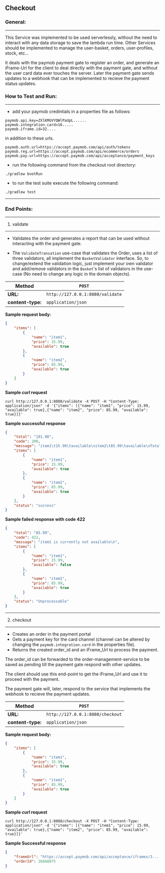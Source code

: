 ## Checkout

### General:
---

This Service was implemented to be used serverlessly, without the need to interact with any data storage to save the lambda run time.
Other Services should be implemented to manage the user-basket, orders, user-profiles, stock, etc...

It deals with the paymob payment gate to register an order, and generate an iFrame-Url for the client to deal directly with the payment gate,
and without the user card data ever touches the server. Later the payment gate sends updates to a webhook that can be implemented to recieve the
payment status updates.

### How to Test and Run:
---
- add your paymob credintials in a properties file as follows:

```
paymob.api.key=ZXlKMGVYQWlPaUpL......
paymob.integration.card=16.....
paymob.iframe.id=32....
```

in addition to these urls.
```
paymob.auth.url=https://accept.paymob.com/api/auth/tokens
paymob.reg.url=https://accept.paymob.com/api/ecommerce/orders
paymob.pay.url=https://accept.paymob.com/api/acceptance/payment_keys
```

- run the following command from the checkout root directory:
```commandline
./gradlew bootRun
```

- to run the test suite execute the following command:
```commandline
./gradlew test
```

---
### End Points:
---

1. validate
---

- Validates the order and generates a report that can be used without interacting with the payment gate.

- The `ValidateTransation` use-case that validates the Order, uses a list of three validators, all implement the `BasketValidator` interface.
So, to change/extend the validation logic, just implement your own validator and add/remove validators in the `Basket`'s list of 
validators in the use-case (No need to change any logic in the domain objects).

|**Method**|`POST`|
|----|---
|**URL:** |`http://127.0.0.1:8080/validate`|
|**content-type:**|`application/json`|


**Sample request body:**
```json
{
    "items": [
        {
            "name": "item1",
            "price": 15.99,
            "available": true
        },
        {
            "name": "item2",
            "price": 85.99,
            "available": true
        }
    ]
}
```


**Sample *curl* request**
```commandline
curl http://127.0.0.1:8080/validate -X POST -H "Content-Type: application/json" -d '{"items": [{"name": "item1", "price": 15.99, "available": true},{"name": "item2", "price": 85.99, "available": true}]}'
```


**Sample successful response**
```json
{
    "total": "101.98",
    "code": 200,
    "message": "item1\t15.99\tavailable\nitem2\t85.99\tavailable\nTotal: 101.98",
    "items": [
        {
            "name": "item1",
            "price": 15.99,
            "available": true
        },
        {
            "name": "item2",
            "price": 85.99,
            "available": true
        }
    ],
    "status": "success"
}
```


**Sample failed response with code 422**
```json
{
    "total": "85.99",
    "code": 422,
    "message": "item1 is currently not available\n",
    "items": [
        {
            "name": "item1",
            "price": 15.99,
            "available": false
        },
        {
            "name": "item2",
            "price": 85.99,
            "available": true
        }
    ],
    "status": "Unprocessable"
}
```

---
2. checkout
---

- Creates an order in the payment portal 
- Gets a payment key for the card channel (channel can be altered by changing the `paymob.integration.card` in the properties file).
- Returns the created order_id and an iFrame_Url to process the payment.

The order_id can be forwarded to the order-management-service to be saved as pending till the payment gate respond with other updates.

The client should use this end-point to get the iFrame_Url and use it to proceed with the payment. 

The payment gate will, later, respond to the service that implements the webhook to recieve the payment updates.

|**Method**|`POST`|
|----|---
|**URL:** |`http://127.0.0.1:8080/checkout`|
|**content-type:**|`application/json`|


**Sample request body:**
```json
{
    "items": [
        {
            "name": "item1",
            "price": 15.99,
            "available": true
        },
        {
            "name": "item2",
            "price": 85.99,
            "available": true
        }
    ]
}
```


**Sample *curl* request**
```commandline
curl http://127.0.0.1:8080/checkout -X POST -H "Content-Type: application/json" -d '{"items": [{"name": "item1", "price": 15.99, "available": true},{"name": "item2", "price": 85.99, "available": true}]}'
```


**Sample Successful response**
```json
{
    "frameUrl": "https://accept.paymob.com/api/acceptance/iframes/3.....?payment_token=ZXlKaGJHY2lPaUpJVXp.........w==",
    "orderId": 26868075
}
```
